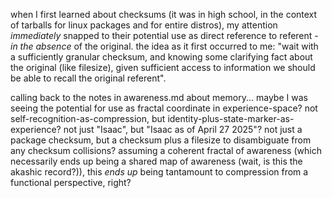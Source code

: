 when I first learned about checksums (it was in high school, in the context of tarballs for linux packages and for entire distros), my attention *immediately* snapped to their potential use as direct reference to referent - *in the absence* of the original. the idea as it first occurred to me: "wait with a sufficiently granular checksum, and knowing some clarifying fact about the original (like filesize), given sufficient access to information we should be able to recall the original referent".

calling back to the notes in awareness.md about memory... maybe I was seeing the potential for use as fractal coordinate in experience-space? not self-recognition-as-compression, but identity-plus-state-marker-as-experience? not just "Isaac", but "Isaac as of April 27 2025"? not just a package checksum, but a checksum plus a filesize to disambiguate from any checksum collisions? assuming a coherent fractal of awareness (which necessarily ends up being a shared map of awareness (wait, is this the akashic record?)), this *ends up* being tantamount to compression from a functional perspective, right?
